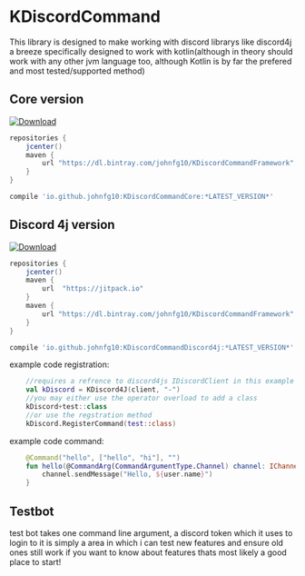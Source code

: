 # KDiscordCommand
This library is designed to make working with discord librarys like discord4j a breeze specifically designed to work with kotlin(although in theory should work with any other jvm language too, although Kotlin is by far the prefered and most tested/supported method)

## Core version
[ ![Download](https://api.bintray.com/packages/johnfg10/KDiscordCommandFramework/KDiscordCommandCore/images/download.svg) ](https://bintray.com/johnfg10/KDiscordCommandFramework/KDiscordCommandCore/_latestVersion)
```gradle
repositories {
    jcenter()
    maven {
        url "https://dl.bintray.com/johnfg10/KDiscordCommandFramework"
    }
}

compile 'io.github.johnfg10:KDiscordCommandCore:*LATEST_VERSION*'
```

## Discord 4j version
[ ![Download](https://api.bintray.com/packages/johnfg10/KDiscordCommandFramework/KDiscordCommandDiscord4j/images/download.svg) ](https://bintray.com/johnfg10/KDiscordCommandFramework/KDiscordCommandDiscord4j/_latestVersion)
```gradle
repositories {
    jcenter()
    maven {
        url  "https://jitpack.io"
    }
    maven {
        url "https://dl.bintray.com/johnfg10/KDiscordCommandFramework"
    }
}

compile 'io.github.johnfg10:KDiscordCommandDiscord4j:*LATEST_VERSION*'
```

example code registration:
```kotlin
    //requires a refrence to discord4js IDiscordClient in this example this is repusented by client
    val kDiscord = KDiscord4J(client, "-")
    //you may either use the operator overload to add a class
    kDiscord+test::class
    //or use the regstration method
    kDiscord.RegisterCommand(test::class)
```

example code command: 
```kotlin
    @Command("hello", ["hello", "hi"], "")
    fun hello(@CommandArg(CommandArgumentType.Channel) channel: IChannel, @CommandArg(CommandArgumentType.User)user: IUser){
        channel.sendMessage("Hello, ${user.name}")
    }
```

## Testbot
test bot takes one command line argument, a discord token which it uses to login to it is simply a area in which i can test new features and ensure old ones still work if you want to know about features thats most likely a good place to start!
